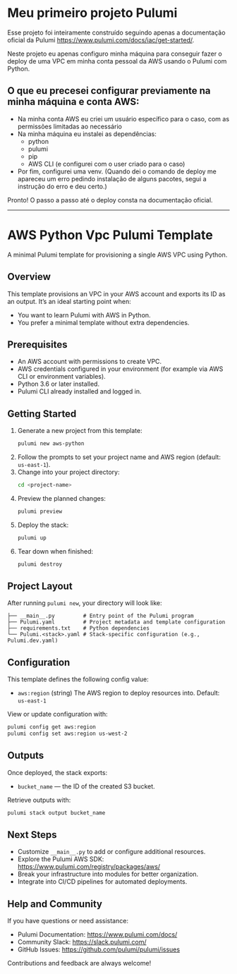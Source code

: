  # Meu primeiro projeto Pulumi 

 Esse projeto foi inteiramente construído seguindo apenas a documentação oficial da Pulumi <https://www.pulumi.com/docs/iac/get-started/>.
 
 Neste projeto eu apenas configuro minha máquina para conseguir fazer o deploy de uma VPC em minha conta pessoal da AWS usando o Pulumi com Python.

 ## O que eu precesei configurar previamente na minha máquina e conta AWS:

 - Na minha conta AWS eu criei um usuário específico para o caso, com as permissões limitadas ao necessário
 - Na minha máquina eu instalei as dependências:
   - python
   - pulumi
   - pip
   - AWS CLI (e configurei com o user criado para o caso)
 - Por fim, configurei uma venv. (Quando dei o comando de deploy me apareceu um erro pedindo instalação de alguns pacotes, segui a instrução do erro e deu certo.)

 Pronto!
 O passo a passo até o deploy consta na documentação oficial.

 ---

 # AWS Python Vpc Pulumi Template

 A minimal Pulumi template for provisioning a single AWS VPC using Python.

 ## Overview

 This template provisions an VPC in your AWS account and exports its ID as an output. It’s an ideal starting point when:
  - You want to learn Pulumi with AWS in Python.
  - You prefer a minimal template without extra dependencies.

 ## Prerequisites

 - An AWS account with permissions to create VPC.
 - AWS credentials configured in your environment (for example via AWS CLI or environment variables).
 - Python 3.6 or later installed.
 - Pulumi CLI already installed and logged in.

 ## Getting Started

 1. Generate a new project from this template:
    ```bash
    pulumi new aws-python
    ```
 2. Follow the prompts to set your project name and AWS region (default: `us-east-1`).
 3. Change into your project directory:
    ```bash
    cd <project-name>
    ```
 4. Preview the planned changes:
    ```bash
    pulumi preview
    ```
 5. Deploy the stack:
    ```bash
    pulumi up
    ```
 6. Tear down when finished:
    ```bash
    pulumi destroy
    ```

 ## Project Layout

 After running `pulumi new`, your directory will look like:
 ```
 ├── __main__.py         # Entry point of the Pulumi program
 ├── Pulumi.yaml         # Project metadata and template configuration
 ├── requirements.txt    # Python dependencies
 └── Pulumi.<stack>.yaml # Stack-specific configuration (e.g., Pulumi.dev.yaml)
 ```

 ## Configuration

 This template defines the following config value:

 - `aws:region` (string)
   The AWS region to deploy resources into.
   Default: `us-east-1`

 View or update configuration with:
 ```bash
 pulumi config get aws:region
 pulumi config set aws:region us-west-2
 ```

 ## Outputs

 Once deployed, the stack exports:

 - `bucket_name` — the ID of the created S3 bucket.

 Retrieve outputs with:
 ```bash
 pulumi stack output bucket_name
 ```

 ## Next Steps

 - Customize `__main__.py` to add or configure additional resources.
 - Explore the Pulumi AWS SDK: https://www.pulumi.com/registry/packages/aws/
 - Break your infrastructure into modules for better organization.
 - Integrate into CI/CD pipelines for automated deployments.

 ## Help and Community

 If you have questions or need assistance:
 - Pulumi Documentation: https://www.pulumi.com/docs/
 - Community Slack: https://slack.pulumi.com/
 - GitHub Issues: https://github.com/pulumi/pulumi/issues

 Contributions and feedback are always welcome!